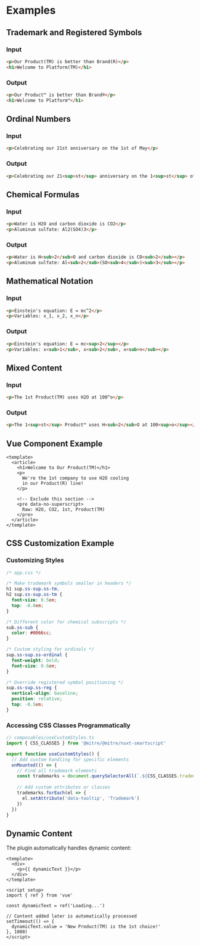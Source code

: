 # Examples

## Trademark and Registered Symbols

### Input
```html
<p>Our Product(TM) is better than Brand(R)</p>
<h1>Welcome to Platform(TM)</h1>
```

### Output
```html
<p>Our Product™ is better than Brand®</p>
<h1>Welcome to Platform™</h1>
```

## Ordinal Numbers

### Input
```html
<p>Celebrating our 21st anniversary on the 1st of May</p>
```

### Output
```html
<p>Celebrating our 21<sup>st</sup> anniversary on the 1<sup>st</sup> of May</p>
```

## Chemical Formulas

### Input
```html
<p>Water is H2O and carbon dioxide is CO2</p>
<p>Aluminum sulfate: Al2(SO4)3</p>
```

### Output
```html
<p>Water is H<sub>2</sub>O and carbon dioxide is CO<sub>2</sub></p>
<p>Aluminum sulfate: Al<sub>2</sub>(SO<sub>4</sub>)<sub>3</sub></p>
```

## Mathematical Notation

### Input
```html
<p>Einstein's equation: E = mc^2</p>
<p>Variables: x_1, x_2, x_n</p>
```

### Output
```html
<p>Einstein's equation: E = mc<sup>2</sup></p>
<p>Variables: x<sub>1</sub>, x<sub>2</sub>, x<sub>n</sub></p>
```

## Mixed Content

### Input
```html
<p>The 1st Product(TM) uses H2O at 100^o</p>
```

### Output
```html
<p>The 1<sup>st</sup> Product™ uses H<sub>2</sub>O at 100<sup>o</sup></p>
```

## Vue Component Example

```vue
<template>
  <article>
    <h1>Welcome to Our Product(TM)</h1>
    <p>
      We're the 1st company to use H2O cooling
      in our Product(R) line!
    </p>
    
    <!-- Exclude this section -->
    <pre data-no-superscript>
      Raw: H2O, CO2, 1st, Product(TM)
    </pre>
  </article>
</template>
```

## CSS Customization Example

### Customizing Styles

```css
/* app.css */

/* Make trademark symbols smaller in headers */
h1 sup.ss-sup.ss-tm,
h2 sup.ss-sup.ss-tm {
  font-size: 0.5em;
  top: -0.8em;
}

/* Different color for chemical subscripts */
sub.ss-sub {
  color: #0066cc;
}

/* Custom styling for ordinals */
sup.ss-sup.ss-ordinal {
  font-weight: bold;
  font-size: 0.6em;
}

/* Override registered symbol positioning */
sup.ss-sup.ss-reg {
  vertical-align: baseline;
  position: relative;
  top: -0.5em;
}
```

### Accessing CSS Classes Programmatically

```typescript
// composables/useCustomStyles.ts
import { CSS_CLASSES } from '@mitre/@mitre/nuxt-smartscript'

export function useCustomStyles() {
  // Add custom handling for specific elements
  onMounted(() => {
    // Find all trademark elements
    const trademarks = document.querySelectorAll(`.${CSS_CLASSES.trademark}`)
    
    // Add custom attributes or classes
    trademarks.forEach(el => {
      el.setAttribute('data-tooltip', 'Trademark')
    })
  })
}
```

## Dynamic Content

The plugin automatically handles dynamic content:

```vue
<template>
  <div>
    <p>{{ dynamicText }}</p>
  </div>
</template>

<script setup>
import { ref } from 'vue'

const dynamicText = ref('Loading...')

// Content added later is automatically processed
setTimeout(() => {
  dynamicText.value = 'New Product(TM) is the 1st choice!'
}, 1000)
</script>
```